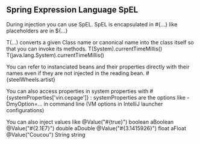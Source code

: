 Spring Expression Language SpEL
-------------------------------

During injection you can use SpEL.
SpEL is encapsulated in #{...} like placeholders are in ${...}

T(...) converts a given Class name or canonical name into the class itself so that you can invoke its methods.
T(System).currentTimeMillis()
T(java.lang.System).currentTimeMillis()

You can refer to instanciated beans and their properties directly with their names even if they are not injected in the reading bean.
#{steelWheels.artist}

You can also access properties in system properties with #{systemProperties['vin.cepage']} :
systemProperties are the options like -DmyOption=... in command line (VM options in IntelliJ launcher configurations)

You can also inject values like 
    @Value("#{true}") boolean aBoolean
    @Value("#{2.1E7}") double aDouble
    @Value("#{3.1415926}") float aFloat
    @Value("Coucou") String string
    
